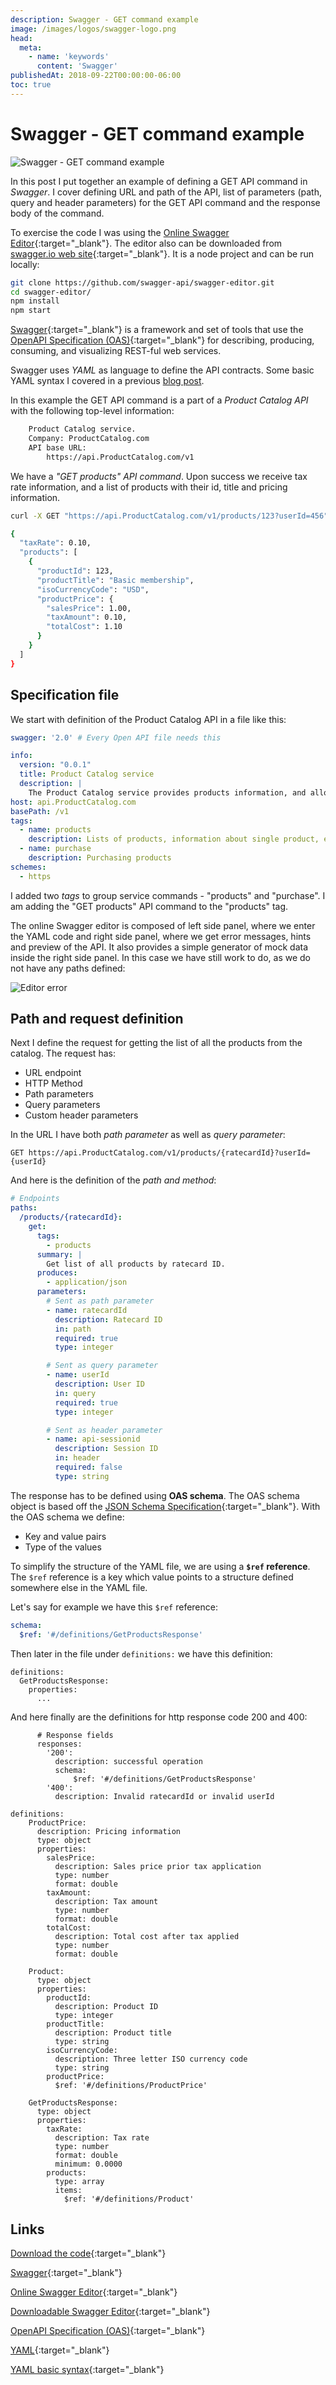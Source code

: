 ```yaml
---
description: Swagger - GET command example
image: /images/logos/swagger-logo.png
head:
  meta:
    - name: 'keywords'
      content: 'Swagger'
publishedAt: 2018-09-22T00:00:00-06:00
toc: true
---
```

# Swagger - GET command example

![Swagger - GET command example](/images/logos/swagger-logo.png)

In this post I put together an example of defining a GET API command in _Swagger_. I cover defining URL and path of the API, list of parameters (path, query and header parameters) for the GET API command and the response body of the command.

To exercise the code I was using the [Online Swagger Editor](https://editor.swagger.io/){:target="_blank"}. The editor also can be downloaded from [swagger.io web site](https://swagger.io/tools/swagger-editor/){:target="_blank"}. It is a node project and can be run locally:

```bash
git clone https://github.com/swagger-api/swagger-editor.git
cd swagger-editor/
npm install
npm start
```

[Swagger](https://swagger.io/){:target="_blank"} is a framework and set of tools that use the [OpenAPI Specification (OAS)](https://www.openapis.org/){:target="_blank"} for describing, producing, consuming, and visualizing REST-ful web services.

Swagger uses _YAML_ as language to define the API contracts. Some basic YAML syntax I covered in a previous [blog post](./yaml-basic-syntax/).

In this example the GET API command is a part of a _Product Catalog API_ with the following top-level information:

```txt
    Product Catalog service.
    Company: ProductCatalog.com
    API base URL:
        https://api.ProductCatalog.com/v1
```

We have a _"GET products" API command_. Upon success we receive tax rate information, and a list of products with their id, title and pricing information.

```bash
curl -X GET "https://api.ProductCatalog.com/v1/products/123?userId=456" -H "accept: application/json" -H "api-sessionid: ABCDEF"

{
  "taxRate": 0.10,
  "products": [
    {
      "productId": 123,
      "productTitle": "Basic membership",
      "isoCurrencyCode": "USD",
      "productPrice": {
        "salesPrice": 1.00,
        "taxAmount": 0.10,
        "totalCost": 1.10
      }
    }
  ]
}
```

## Specification file

We start with definition of the Product Catalog API in a file like this:

```yaml
swagger: '2.0' # Every Open API file needs this

info:
  version: "0.0.1"
  title: Product Catalog service
  description: |
    The Product Catalog service provides products information, and allows purchasing of products.
host: api.ProductCatalog.com
basePath: /v1
tags:
  - name: products
    description: Lists of products, information about single product, etc.
  - name: purchase
    description: Purchasing products
schemes:
  - https

```

I added two _tags_ to group service commands - "products" and "purchase". I am adding the "GET products" API command to the "products" tag.

The online Swagger editor is composed of left side panel, where we enter the YAML code and right side panel, where we get error messages, hints and preview of the API. It also provides a simple generator of mock data inside the right side panel. In this case we have still work to do, as we do not have any paths defined:

![Editor error](/images/swagger/editor_error-1.png)

## Path and request definition

Next I define the request for getting the list of all the products from the catalog. The request has:

- URL endpoint
- HTTP Method
- Path parameters
- Query parameters
- Custom header parameters

In the URL I have both _path parameter_ as well as _query parameter_:

```http
GET https://api.ProductCatalog.com/v1/products/{ratecardId}?userId={userId}
```

And here is the definition of the _path and method_:

```yaml
# Endpoints
paths:
  /products/{ratecardId}:
    get:
      tags:
        - products
      summary: |
        Get list of all products by ratecard ID.
      produces:
        - application/json
      parameters:
        # Sent as path parameter
        - name: ratecardId
          description: Ratecard ID
          in: path
          required: true
          type: integer

        # Sent as query parameter
        - name: userId
          description: User ID
          in: query
          required: true
          type: integer

        # Sent as header parameter
        - name: api-sessionid
          description: Session ID
          in: header
          required: false
          type: string
```

The response has to be defined using **OAS schema**. The OAS schema object is based off the [JSON Schema Specification](https://json-schema.org/){:target="_blank"}. With the OAS schema we define:

- Key and value pairs
- Type of the values

To simplify the structure of the YAML file, we are using a **`$ref` reference**. The `$ref` reference is a key which value points to a structure defined somewhere else in the YAML file.

Let's say for example we have this `$ref` reference:

```yaml
schema:
  $ref: '#/definitions/GetProductsResponse'
```

Then later in the file under `definitions:` we have this definition:

```yaml{2}
definitions:
  GetProductsResponse:
    properties:
      ...
```

And here finally are the definitions for http response code 200 and 400:

```yaml{6,43}
      # Response fields
      responses:
        '200':
          description: successful operation
          schema:
              $ref: '#/definitions/GetProductsResponse'
        '400':
          description: Invalid ratecardId or invalid userId

definitions:
    ProductPrice:
      description: Pricing information
      type: object
      properties:
        salesPrice:
          description: Sales price prior tax application
          type: number
          format: double
        taxAmount:
          description: Tax amount
          type: number
          format: double
        totalCost:
          description: Total cost after tax applied
          type: number
          format: double

    Product:
      type: object
      properties:
        productId:
          description: Product ID
          type: integer
        productTitle:
          description: Product title
          type: string
        isoCurrencyCode:
          description: Three letter ISO currency code
          type: string
        productPrice:
          $ref: '#/definitions/ProductPrice'

    GetProductsResponse:
      type: object
      properties:
        taxRate:
          description: Tax rate
          type: number
          format: double
          minimum: 0.0000
        products:
          type: array
          items:
            $ref: '#/definitions/Product'
```

## Links

[Download the code](/attachments/swagger/get-products-example.yaml){:target="_blank"}

[Swagger](https://swagger.io/){:target="_blank"}

[Online Swagger Editor](https://editor.swagger.io/){:target="_blank"}

[Downloadable Swagger Editor](https://swagger.io/tools/swagger-editor/){:target="_blank"}

[OpenAPI Specification (OAS)](https://www.openapis.org/){:target="_blank"}

[YAML](https://yaml.org/){:target="_blank"}

[YAML basic syntax](./yaml-basic-syntax/){:target="_blank"}
